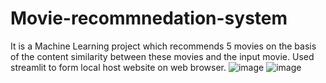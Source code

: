 # Movie-recommnedation-system
It is a Machine Learning project which recommends 5 movies on the basis of the content similarity between these movies and the input movie.
Used streamlit to form local host website on web browser.
![image](https://user-images.githubusercontent.com/126166900/225010592-b98daa25-c24d-46b7-94f1-42373984e2dc.png)
![image](https://user-images.githubusercontent.com/126166900/225010771-f74a5895-2d33-4f99-a1ed-847aa70096ba.png)

